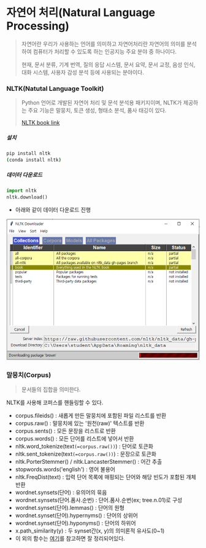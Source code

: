 

# 자연어 처리(Natural Language Processing)

> 자연어란 우리가 사용하는 언어를 의미하고 자연어처리란 자연어의 의미를 분석하여 컴퓨터가 처리할 수 있도록 하는 인공지능 주요 분야 중 하나이다.
>
> 현재, 문서 분류, 기계 번역, 질의 응답 시스템, 문서 요약, 문서 교정, 음성 인식, 대화 시스템, 사용자 감성 분석 등에 사용되는 분야이다.



### NLTK(Natutal Language Toolkit) 

> Python 언어로 개발된 자연어 처리 및 문석 분석용 패키지이며, NLTK가 제공하는 주요 기능은 말뭉치, 토큰 생성, 형태소 분석, 품사 태깅이 있다.
>
> [NLTK book link](https://www.nltk.org/book/)

##### 설치

``` bash
pip install nltk
(conda install nltk)
```

##### 데이터 다운로드

```python
import nltk
nltk.download()
```

* 아래와 같이 데이터 다운로드 진행

<img src="../markdown-images/nltk_book_download.PNG" alt="nltk_book_download" style="zoom: 80%;" />

### 말뭉치(Corpus)

> 문서들의 집합을 의미한다.



NLTK를 사용해 코퍼스를 핸들링할 수 있다.

* corpus.fileids() : 새롭게 만든 말뭉치에 포함된 파일 리스트를 반환
* corpus.raw() : 말뭉치에 있는 '원천(raw)' 텍스트를 반환
* corpus.sents() :  모든 문장을 리스트로 반환
* corpus.words() : 모든 단어를 리스트에 넣어서 반환
* nltk.word_tokenize(text`(=corpus.raw())`) :  단어로 토큰화
* nltk.sent_tokenize(text`(=corpus.raw())`) :  문장으로 토큰화
* nltk.PorterStemmer() / nltk.LancasterStemmer() : 어간 추출
*  stopwords.words('english') : 영어 불용어
* nltk.FreqDist(text) : 입력 단어 목록에 매핑되는 단어와 해당 빈도가 포함된 걔체 반환
* wordnet.synsets(단어) :  유의어의 묶음
* wordnet.synsets(단어.품사.순번) :  단어.품사.순번(ex; tree.n.01)로 구성
* wordnet.synset(단어).lemmas() :  단어의 원형
* wordnet.synset(단어).hypernyms() : 단어의 상위어
* wordnet.synset(단어).hyponyms() :  단어의 하위어
* x.path_similarity(y) :  두 synset간(x, y)의 의미론적 유사도(0~1)
* 이 외의 함수는 [여기](https://moonnightfiction.tistory.com/entry/NLTK-02?category=779001)를 참고하면 잘 정리되어있다.




